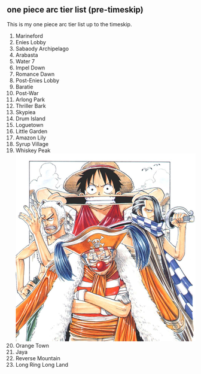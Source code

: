 ## one piece arc tier list (pre-timeskip)

This is my one piece arc tier list up to the timeskip.

1. Marineford
2. Enies Lobby
3. Sabaody Archipelago
4. Arabasta
5. Water 7
6. Impel Down
7. Romance Dawn
8. Post-Enies Lobby
9. Baratie
10. Post-War
11. Arlong Park
12. Thriller Bark
13. Skypiea
14. Drum Island
15. Loguetown
16. Little Garden
17. Amazon Lily
18. Syrup Village
19. Whiskey Peak
![Orange Town](./images/Orange_Town_Arc.webp)
20. Orange Town
21. Jaya
22. Reverse Mountain
23. Long Ring Long Land

